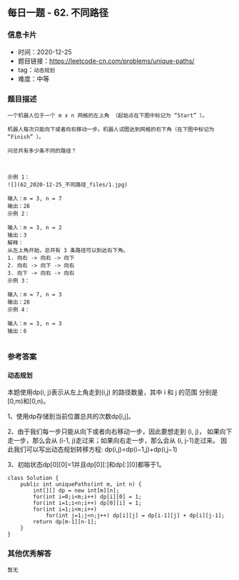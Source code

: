 ## 每日一题 - 62. 不同路径

### 信息卡片

- 时间：2020-12-25
- 题目链接：https://leetcode-cn.com/problems/unique-paths/
- tag：`动态规划`
- 难度：中等

### 题目描述

```
一个机器人位于一个 m x n 网格的左上角 （起始点在下图中标记为 “Start” ）。

机器人每次只能向下或者向右移动一步。机器人试图达到网格的右下角（在下图中标记为 “Finish” ）。

问总共有多少条不同的路径？

 

示例 1：
![](62_2020-12-25_不同路径_files/1.jpg)

输入：m = 3, n = 7
输出：28
示例 2：

输入：m = 3, n = 2
输出：3
解释：
从左上角开始，总共有 3 条路径可以到达右下角。
1. 向右 -> 向右 -> 向下
2. 向右 -> 向下 -> 向右
3. 向下 -> 向右 -> 向右
示例 3：

输入：m = 7, n = 3
输出：28
示例 4：

输入：m = 3, n = 3
输出：6
 

```

### 参考答案


#### 动态规划 

 本题使用dp(i, j)表示从左上角走到(i,j) 的路径数量，其中 i 和 j 的范围
 分别是[0,m)和[0,n)。
 

1、使用dp存储到当前位置总共的次数dp[i,j]。

2、由于我们每一步只能从向下或者向右移动一步，因此要想走到 (i, j)，
	如果向下走一步，那么会从 (i-1, j)走过来；如果向右走一步，那么会从 (i, j-1)走过来。
	因此我们可以写出动态规划转移方程: dp(i,j)=dp(i−1,j)+dp(i,j−1)

3、初始状态dp[0][0]=1并且dp[0][:]和dp[:][0]都等于1。


```
class Solution {
    public int uniquePaths(int m, int n) {
        int[][] dp = new int[m][n];
        for(int i=0;i<m;i++) dp[i][0] = 1;
        for(int i=1;i<n;i++) dp[0][i] = 1;
        for(int i=1;i<m;i++)
            for(int j=1;j<n;j++) dp[i][j] = dp[i-1][j] + dp[i][j-1];
        return dp[m-1][n-1];
    }
}
```
 
### 其他优秀解答

```
暂无
```



